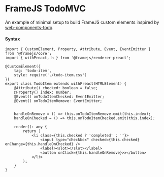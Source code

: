 # FrameJS TodoMVC

An example of minimal setup to build FrameJS custom elements inspired by [web-components-todo](https://github.com/shprink/web-components-todo).

#### Syntax

```tsx
import { CustomElement, Property, Attribute, Event, EventEmitter } from '@framejs/core';
import { withPreact, h } from '@framejs/renderer-preact';

@CustomElement({
    tag: 'todo-item',
    style: require('./todo-item.css')
})
export class TodoItem extends withPreact(HTMLElement) {
    @Attribute() checked: boolean = false;
    @Property() index: number;
    @Event() onTodoItemChecked: EventEmitter;
    @Event() onTodoItemRemove: EventEmitter;
    

    handleOnRemove = () => this.onTodoItemRemove.emit(this.index);
    handleOnChecked = () => this.onTodoItemChecked.emit(this.index);

    render(): any {
        return (
            <li class={this.checked ? 'completed' : ''}>
                <input type="checkbox" checked={this.checked} onChange={this.handleOnChecked} />
                <label><slot></slot></label>
                <button onClick={this.handleOnRemove}>x</button>
            </li>
        );
    }
}
```
